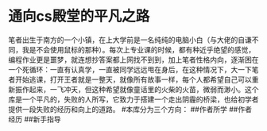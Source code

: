 # 通向cs殿堂的平凡之路
  笔者出生于南方的一个小镇，在上大学前是一名纯纯的电脑小白（与大佬的自谦不同，我是不会使用鼠标的那种）。每次上专业课的时候，都有种近乎绝望的感觉，编程作业更是噩梦，就连想抄答案都上网找不到到，加上笔者性格内向，逐渐困在一个死循环：一直有认真学，一直被同学远远甩在身后，在这种情况下，大一下笔者开始逃课，打开王者就是一整天，就像所有故事一样，每个人都希望自己可以重新振作起来，一飞冲天，但这种希望就像童话里的火柴的火苗，微弱而渺小。这个库是一个平凡的，失败的人所写，它致力于搭建一个走出阴霾的桥梁，也给初学者提供一段失败的经历和向上的道路。
#本库分为三个方向：
##作者所学
##作者经历
##新手指导
